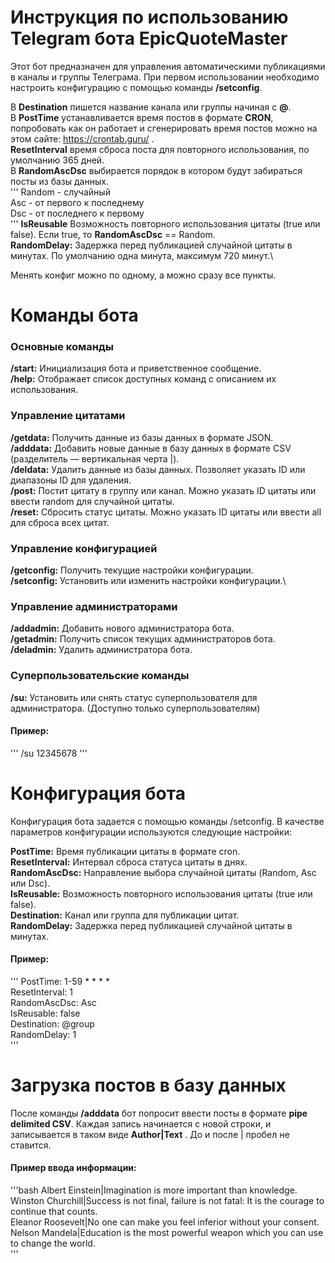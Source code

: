 # Инструкция по использованию Telegram бота EpicQuoteMaster
Этот бот предназначен для управления автоматическими публикациями в каналы и группы Телеграма. При первом использовании необходимо настроить конфигурацию с помощью команды **/setconfig**.

В **Destination** пишется название канала или группы начиная с **@**.\
В **PostTime** устанавливается время постов в формате **CRON**, попробовать как он работает и сгенерировать время постов можно на этом сайте: https://crontab.guru/ .\
**ResetInterval** время сброса поста для повторного использования, по умолчанию 365 дней.\
В **RandomAscDsc** выбирается порядок в котором будут забираться посты из базы данных.\
'''
Random - случайный\
Asc - от первого к последнему\
Dsc - от последнего к первому\
'''
**IsReusable** Возможность повторного использования цитаты (true или false). Если true, то **RandomAscDsc** == Random.\
**RandomDelay:** Задержка перед публикацией случайной цитаты в минутах. По умолчанию одна минута, максимум 720 минут.\

Менять конфиг можно по одному, а можно сразу все пункты.

# Команды бота
### Основные команды
**/start:** Инициализация бота и приветственное сообщение.\
**/help:** Отображает список доступных команд с описанием их использования.
### Управление цитатами
**/getdata:** Получить данные из базы данных в формате JSON.\
**/adddata:** Добавить новые данные в базу данных в формате CSV (разделитель — вертикальная черта |).\
**/deldata:** Удалить данные из базы данных. Позволяет указать ID или диапазоны ID для удаления.\
**/post:** Постит цитату в группу или канал. Можно указать ID цитаты или ввести random для случайной цитаты.\
**/reset:** Сбросить статус цитаты. Можно указать ID цитаты или ввести all для сброса всех цитат.
### Управление конфигурацией
**/getconfig:** Получить текущие настройки конфигурации.\
**/setconfig:** Установить или изменить настройки конфигурации.\
### Управление администраторами
**/addadmin:** Добавить нового администратора бота.\
**/getadmin:** Получить список текущих администраторов бота.\
**/deladmin:** Удалить администратора бота.
### Суперпользовательские команды
**/su:** Установить или снять статус суперпользователя для администратора. (Доступно только суперпользователям)
#### Пример:
'''
/su 12345678
'''
# Конфигурация бота
Конфигурация бота задается с помощью команды /setconfig. В качестве параметров конфигурации используются следующие настройки:

**PostTime:** Время публикации цитаты в формате cron.\
**ResetInterval:** Интервал сброса статуса цитаты в днях.\
**RandomAscDsc:** Направление выбора случайной цитаты (Random, Asc или Dsc).\
**IsReusable:** Возможность повторного использования цитаты (true или false).\
**Destination:** Канал или группа для публикации цитат.\
**RandomDelay:** Задержка перед публикацией случайной цитаты в минутах.

#### Пример:
'''
PostTime: 1-59 * * * *\
ResetInterval: 1\
RandomAscDsc: Asc\
IsReusable: false\
Destination: @group\
RandomDelay: 1\
'''

# Загрузка постов в базу данных

После команды **/adddata** бот попросит ввести посты в формате **pipe delimited CSV**. Каждая запись начинается с новой строки, и записывается в таком виде **Author|Text** . До и после | пробел не ставится.
#### Пример ввода информации:
'''bash
Albert Einstein|Imagination is more important than knowledge.\
Winston Churchill|Success is not final, failure is not fatal: It is the courage to continue that counts.\
Eleanor Roosevelt|No one can make you feel inferior without your consent.\
Nelson Mandela|Education is the most powerful weapon which you can use to change the world.\
'''
